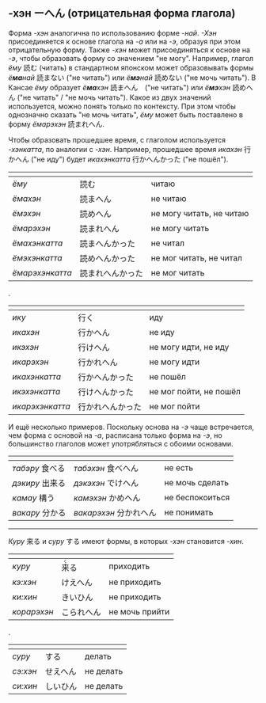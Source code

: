 ## -хэн ーへん (отрицательная форма глагола)

Форма *-хэн* аналогична по использованию форме *-най*. *-Хэн* присоединяется к основе глагола на *-а* или на *-э*, образуя при этом отрицательную форму. Также *-хэн* может присоединяться к основе на *-э*, чтобы образовать форму со значением "не могу". Например, глагол *ёму* 読む (читать) в стандартном японском может образовывать формы _ё**ма**най_ 読まない ("не читать") или _ё**мэ**най_ 読めない ("не мочь читать"). В Кансае *ёму* образует _ё**ма**хэн_ 読まへん　("не читать") или _ё**мэ**хэн_ 読めへん ("не читать" / "не мочь читать"). Какое из двух значений используется, можно понять только по контексту. При этом чтобы однозначно сказать "не мочь читать", *ёму* может быть поставлено в форму *ёмарэхэн* 読まれへん.

Чтобы образовать прошедшее время, с глаголом используется *-хэнкатта*, по аналогии с *-хэн*. Например, прошедшее время *икахэн* 行かへん ("не иду") будет *икахэнкатта* 行かへんかった ("не пошёл").

[]()|[]()|[]()
-|-|-
*ёму*|読む|читаю
*ёмахэн*|読まへん|не читаю
*ёмэхэн*|読めへん|не могу читать, не читаю
*ёмарэхэн*|読まれへん|не могу читать
*ёмахэнкатта*|読まへんかった|не читал
*ёмэхэнкатта*|読めへんかった|не мог читать, не читал
*ёмарэхэнкатта*|読まれへんかった|не мог читать

.

[]()|[]()|[]()
-|-|-
*ику*|行く|иду
*икахэн*|行かへん|не иду
*икэхэн*|行けへん|не могу идти, не иду
*икарэхэн*|行かれへん|не могу идти
*икахэнкатта*|行かへんかった|не пошёл
*икэхэнкатта*|行けへんかった|не мог пойти, не пошёл
*икарэхэнкатта*|行かれへんかった|не мог пойти

И ещё несколько примеров. Поскольку основа на *-э* чаще встречается, чем форма с основой на *-а*, расписана только форма на *-э*, но большинство глаголов может употрябляться с обоими основами.

[]()|[]()|[]()
-|-|-
*табэру* 食べる|*табэхэн* 食べへん|не есть
*дэкиру* 出来る|*дэкэхэн* でけへん|не мочь сделать
*камау* 構う|*камэхэн* かめへん|не беспокоиться
*вакару* 分かる|*вакарэхэн* 分かれへん|не понимать

---

*Куру* 来る и *суру* する имеют формы, в которых *-хэн* становится *-хин*.

[]()|[]()|[]()
-|-|-
*куру*|<ruby><rb>来</rb><rt>く</rt></ruby>る|приходить
*кэ:хэн*|けえへん|не приходить
*ки:хин*|きいひん|не приходить
*корарэхэн*|こられへん|не мочь прийти

.

[]()|[]()|[]()
-|-|-
*суру*|する|делать
*сэ:хэн*|せえへん|не делать
*си:хин*|しいひん|не делать
